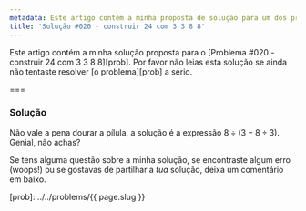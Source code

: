 ```yaml
---
metadata: Este artigo contém a minha proposta de solução para um dos problemas deste blogue.
title: 'Solução #020 - construir 24 com 3 3 8 8'
---
```


Este artigo contém a minha solução proposta para o [Problema #020 - construir 24 com 3 3 8 8][prob]. Por favor não leias esta solução se ainda não tentaste resolver [o problema][prob] a sério.

===

### Solução

Não vale a pena dourar a pílula, a solução é a expressão $8 \div (3 - 8\div 3)$. Genial, não achas?

Se tens alguma questão sobre a minha solução, se encontraste algum erro (woops!) ou se gostavas de partilhar a *tua* solução, deixa um comentário em baixo.

[prob]: ../../problems/{{ page.slug }}
